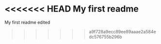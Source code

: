 <<<<<<< HEAD
My first readme
=======
My first readme edited
>>>>>>> a9f728a9ecc89ee89aaae2a584edc576755b296b
